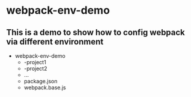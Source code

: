 # webpack-env-demo
## This is a demo to show how to config webpack via different environment
- webpack-env-demo
    + -project1
    + -project2
    + ...
    + package.json
    + webpack.base.js
